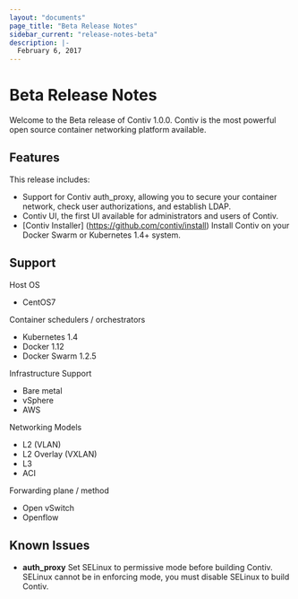 ```yaml
---
layout: "documents"
page_title: "Beta Release Notes"
sidebar_current: "release-notes-beta"
description: |-
  February 6, 2017
---
```


# Beta Release Notes

Welcome to the Beta release of Contiv 1.0.0. Contiv is the most powerful open source container networking platform available. 


## Features

This release includes:

- Support for Contiv auth_proxy, allowing you to secure your container network, check user authorizations, and establish LDAP. 
- Contiv UI, the first UI available for administrators and users of Contiv. 
- [Contiv Installer] (https://github.com/contiv/install) Install Contiv on your Docker Swarm or Kubernetes 1.4+ system.


## Support

Host OS
- CentOS7

Container schedulers / orchestrators
- Kubernetes 1.4 
- Docker 1.12
- Docker Swarm 1.2.5

Infrastructure Support
- Bare metal
- vSphere
- AWS

Networking Models
- L2 (VLAN)
- L2 Overlay (VXLAN)
- L3
- ACI

Forwarding plane / method
- Open vSwitch
- Openflow


## Known Issues

- **auth_proxy** Set SELinux to permissive mode before building Contiv. SELinux cannot be in enforcing mode, you must disable SELinux to build Contiv.  

